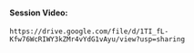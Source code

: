 #### Session Video:
    https://drive.google.com/file/d/1TI_fL-Kfw76WcRIWY3kZMr4vYdG1vAyu/view?usp=sharing    